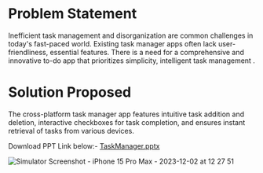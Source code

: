# Problem Statement
Inefficient task management and disorganization are common challenges in today's fast-paced world. Existing task manager apps often lack user-friendliness, essential features. There is a need for a comprehensive and innovative to-do app that prioritizes simplicity, intelligent task management .

# Solution Proposed 
The cross-platform task manager app features intuitive task addition and deletion, interactive checkboxes for task completion, and ensures instant retrieval of tasks from various devices.

Download PPT Link below:- 
[TaskManager.pptx](https://github.com/shrutiv23/CPAD/files/13533922/TaskManager.pptx)

![Simulator Screenshot - iPhone 15 Pro Max - 2023-12-02 at 12 27 51](https://github.com/shrutiv23/flutter-Task-Manager/assets/48903464/24b9095c-1247-462d-bb4b-60483f882d23)

